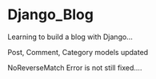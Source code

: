 # Django_Blog

Learning to build a blog with Django...

Post, Comment, Category models updated

NoReverseMatch Error is not still fixed....

